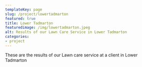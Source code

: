 ```yaml
---
templateKey: page
slug: /project/lowertadmarton
featured: true
title: Lower Tadmarton
featuredimage: /img/lowertadmarton.jpeg
alt: Results of our Lawn Care Service in Lower Tadmarton
categories:
- project
---
```

These are the results of our Lawn care service at a client in Lower Tadmarton


